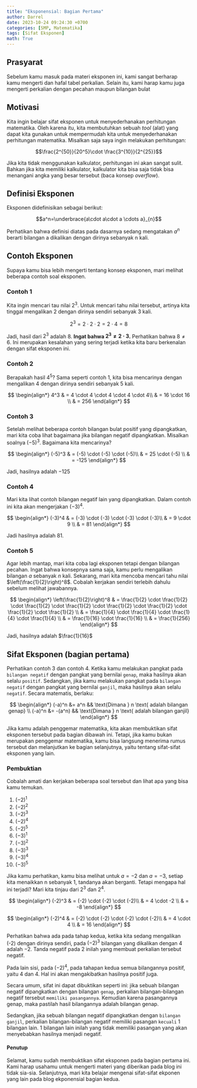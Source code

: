 ```yaml
---
title: "Eksponensial: Bagian Pertama"
author: Darrel
date: 2023-10-24 09:24:30 +0700
categories: [SMP, Matematika]
tags: [Sifat Eksponen]
math: True
---
```


## Prasyarat
Sebelum kamu masuk pada materi eksponen ini, kami sangat berharap kamu mengerti dan hafal tabel perkalian. Selain itu, kami harap kamu juga mengerti perkalian dengan pecahan maupun bilangan bulat

## Motivasi
Kita ingin belajar sifat eksponen untuk menyederhanakan perhitungan matematika. Oleh karena itu, kita membutuhkan sebuah _tool_ (alat) yang dapat kita gunakan untuk mempermudah kita untuk menyederhanakan perhitungan matematika. Misalkan saja saya ingin melakukan perhitungan:

$$\frac{2^{50}}{20^5}\cdot \frac{3^{10}}{2^{25}}$$

Jika kita tidak menggunakan kalkulator, perhitungan ini akan sangat sulit. Bahkan jika kita memiliki kalkulator, kalkulator kita bisa saja tidak bisa menangani angka yang besar tersebut (baca konsep _overflow_). 

## Definisi Eksponen
Eksponen didefinisikan sebagai berikut:

$$a^n=\underbrace{a\cdot a\cdot a \cdots a}_{n}$$

Perhatikan bahwa definisi diatas pada dasarnya sedang mengatakan $a^n$ berarti bilangan a dikalikan dengan dirinya sebanyak n kali.

## Contoh Eksponen
Supaya kamu bisa lebih mengerti tentang konsep eksponen, mari melihat beberapa contoh soal eksponen.

### Contoh 1

Kita ingin mencari tau nilai $2^3$. Untuk mencari tahu nilai tersebut, artinya kita tinggal mengalikan $2$ dengan dirinya sendiri sebanyak $3$ kali. 

$$2^3=2\cdot 2\cdot 2=2 \cdot 4=8$$

Jadi, hasil dari $2^3$ adalah $8$. **Ingat bahwa $2^3 \neq 2\cdot 3$.** Perhatikan bahwa $8\neq 6$. Ini merupakan kesalahan yang sering terjadi ketika kita baru berkenalan dengan sifat eksponen ini.

### Contoh 2
Berapakah hasil $4^5$? Sama seperti contoh 1, kita bisa mencarinya dengan mengalikan $4$ dengan dirinya sendiri sebanyak $5$ kali. 

$$
\begin{align*}
4^3 & = 4 \cdot 4 \cdot 4 \cdot 4 \cdot 4\\
    & = 16 \cdot 16 \\
    & = 256
\end{align*}
$$

### Contoh 3
Setelah melihat beberapa contoh bilangan bulat positif yang dipangkatkan, mari kita coba lihat bagaimana jika bilangan negatif dipangkatkan. Misalkan soalnya $(-5)^3$. Bagaimana kita mencarinya?

$$
\begin{align*}
(-5)^3 & = (-5) \cdot (-5) \cdot (-5)\\
    & = 25 \cdot (-5) \\
    & = -125
\end{align*}
$$

Jadi, hasilnya adalah $-125$

### Contoh 4
Mari kita lihat contoh bilangan negatif lain yang dipangkatkan. Dalam contoh ini kita akan mengerjakan $(-3)^4$.

$$
\begin{align*}
(-3)^4 & = (-3) \cdot (-3) \cdot (-3) \cdot (-3)\\
    & = 9 \cdot 9 \\
    & = 81
\end{align*}
$$

Jadi hasilnya adalah 81.

### Contoh 5
Agar lebih mantap, mari kita coba lagi eksponen tetapi dengan bilangan pecahan. Ingat bahwa konsepnya sama saja, kamu perlu mengalikan bilangan $a$ sebanyak $n$ kali. Sekarang, mari kita mencoba mencari tahu nilai $\left(\frac{1}{2}\right)^8$. Cobalah kerjakan sendiri terlebih dahulu sebelum melihat jawabannya.

$$
\begin{align*}
\left(\frac{1}{2}\right)^8 & = \frac{1}{2} \cdot \frac{1}{2} \cdot \frac{1}{2} \cdot \frac{1}{2} \cdot \frac{1}{2} \cdot \frac{1}{2} \cdot \frac{1}{2} \cdot \frac{1}{2} \\
    & = \frac{1}{4} \cdot \frac{1}{4} \cdot \frac{1}{4} \cdot \frac{1}{4} \\
    & = \frac{1}{16} \cdot \frac{1}{16} \\
    & = \frac{1}{256}
\end{align*}
$$

Jadi, hasilnya adalah $\frac{1}{16}$

## Sifat Eksponen (bagian pertama)
Perhatikan contoh 3 dan contoh 4. Ketika kamu melakukan pangkat pada `bilangan negatif` dengan pangkat yang bernilai `genap`, maka hasilnya akan selalu `positif`. Sedangkan, jika kamu melakukan pangkat pada `bilangan negatif` dengan pangkat yang bernilai `ganjil`, maka hasilnya akan selalu `negatif`. Secara matematis, berlaku:

$$
\begin{align*}
(-a)^n &= a^n && \text{Dimana } n \text{ adalah bilangan genap} \\
(-a)^n &= -(a^n) && \text{Dimana } n \text{ adalah bilangan ganjil}
\end{align*}
$$

Jika kamu adalah penggemar matematika, kita akan membuktikan sifat eksponen tersebut pada bagian dibawah ini. Tetapi, jika kamu bukan merupakan penggemar matematika, kamu bisa langsung menerima rumus tersebut dan melanjutkan ke bagian selanjutnya, yaitu tentang sifat-sifat eksponen yang lain.

### Pembuktian
Cobalah amati dan kerjakan beberapa soal tersebut dan lihat apa yang bisa kamu temukan.
1. $(-2)^1$
2. $(-2)^2$
3. $(-2)^3$
4. $(-2)^4$
5. $(-2)^5$
6. $(-3)^1$
7. $(-3)^2$
8. $(-3)^3$
9. $(-3)^4$
10. $(-3)^5$

Jika kamu perhatikan, kamu bisa melihat untuk $a=-2$ dan $a=-3$, setiap kita menaikkan n sebanyak 1, tandanya akan berganti. Tetapi mengapa hal ini terjadi? Mari kita tinjau dari $2^3$ dan $2^4$.

$$
\begin{align*}
(-2)^3 & = (-2) \cdot (-2) \cdot (-2)\\
    & = 4 \cdot -2 \\
    & = -8
\end{align*}
$$

$$
\begin{align*}
(-2)^4 & = (-2) \cdot (-2) \cdot (-2) \cdot (-2)\\
    & = 4 \cdot 4 \\
    & = 16
\end{align*}
$$

Perhatikan bahwa ada pada tahap kedua, ketika kita sedang mengalikan (-2) dengan dirinya sendiri, pada $(-2)^3$ bilangan yang dikalikan dengan $4$ adalah $-2$. Tanda negatif pada 2 inilah yang membuat perkalian tersebut negatif. 

Pada lain sisi, pada $(-2)^4$, pada tahapan kedua semua bilangannya positif, yaitu $4$ dan $4$. Hal ini akan mengakibatkan hasilnya positif juga.

Secara umum, sifat ini dapat dibuktikan seperti ini: jika sebuah bilangan negatif dipangkatkan dengan bilangan `genap`, perkalian bilangan-bilangan negatif tersebut `memiliki pasangannya`. Kemudian karena pasangannya genap, maka pastilah hasil bilangannya adalah bilangan genap.

Sedangkan, jika sebuah bilangan negatif dipangkatkan dengan `bilangan ganjil`, perkalian bilangan-bilangan negatif memiliki pasangan `kecuali` 1 bilangan lain. 1 bilangan lain inilah yang tidak memiliki pasangan yang akan menyebabkan hasilnya menjadi negatif.

#### Penutup
Selamat, kamu sudah membuktikan sifat eksponen pada bagian pertama ini. Kami harap usahamu untuk mengerti materi yang diberikan pada blog ini tidak sia-sia. Selanjutnya, mari kita belajar mengenai sifat-sifat ekponen yang lain pada blog ekponensial bagian kedua.